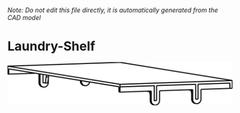 ###### Note: Do not edit this file directly, it is automatically generated from the CAD model

# Laundry-Shelf

![](/project.svg)



 

